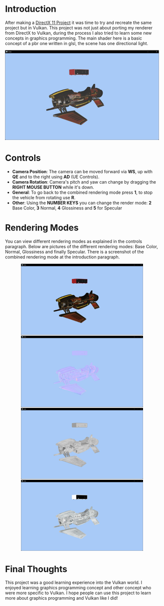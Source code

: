 # Introduction
 
After making a [DirectX 11 Project](https://github.com/Woestijnbok/DirectX-11) it was time to try and recreate the same project but in Vulkan.
This project was not just about porting my renderer from DirectX to Vulkan, during the process I also tried to learn some new concepts in graphics programming.
The main shader here is a basic concept of a pbr one written in glsl, the scene has one directional light.

<div align="center">
  <img src="https://github.com/Woestijnbok/Vulkan/blob/main/Screenshots/Combined.jpg" width="auto" height="auto">
</div>

# Controls

- **Camera Position**: The camera can be moved forward via **WS**, up with **QE** and to the right using **AD** (UE Controls).
- **Camera Rotation**: Camera's pitch and yaw can change by dragging the **RIGHT MOUSE BUTTON** while it's down.
- **General**: To go back to the combined rendering mode press **1**, to stop the vehicle from rotating use **R**.
- **Other**: Using the **NUMBER KEYS** you can change the render mode: **2** Base Color, **3** Normal, **4** Glossiness and **5** for Specular

# Rendering Modes

You can view different rendering modes as explained in the controls paragraph.
Below are pictures of the different rendering modes: Base Color, Normal, Glossiness and finally Specular.
There is a screenshot of the combined rendering mode at the introduction paragraph.

<div align="center">
  <img src="https://github.com/Woestijnbok/Vulkan/blob/main/Screenshots/Base%20Color.jpg" width="400" height="auto">
 <img src="https://github.com/Woestijnbok/Vulkan/blob/main/Screenshots/Normal.jpg" width="400" height="auto">
</div>

<div align="center">
  <img src="https://github.com/Woestijnbok/Vulkan/blob/main/Screenshots/Glossiness.jpg" width="400" height="auto">
 <img src="https://github.com/Woestijnbok/Vulkan/blob/main/Screenshots/Specular.jpg" width="400" height="auto">
</div>

# Final Thoughts

This project was a good learning experience into the Vulkan world.
I enjoyed learning graphics programming concept and other concept who were more specific to Vulkan.
I hope people can use this project to learn more about graphics programming and Vulkan like I did!
